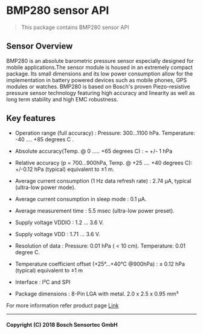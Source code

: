 # BMP280 sensor API

> This package contains BMP280 sensor API

## Sensor Overview
BMP280 is an absolute barometric pressure sensor especially designed for mobile applications.The sensor module is housed in an extremely compact package. Its small dimensions and its low power consumption allow for the implementation in battery powered devices such as mobile phones, GPS modules or watches. BMP280 is based on Bosch's proven Piezo-resistive pressure sensor technology featuring high accuracy and linearity as well as long term stability and high EMC robustness.

## Key features
* Operation range (full accuracy) : Pressure: 300...1100 hPa.  Temperature: -40 .... +85 degrees C .

* Absolute accuracy(Temp. @ 0 ..... +65 degrees C)  : ~ +/- 1 hPa </br>	
  
* Relative accuracy (p = 700…900hPa, Temp. @ +25 .... +40 degrees C): +/-0.12 hPa (typical) equivalent to ±1 m.
  									
* Average current consumption (1 Hz data refresh rate) :   2.74 μA, typical (ultra-low power mode).
 
* Average current consumption in sleep mode :   0.1 μA.

* Average measurement time :   5.5 msec (ultra-low power preset).
  
* Supply voltage VDDIO :  1.2 ... 3.6 V.

* Supply voltage VDD : 1.71 ... 3.6 V.
  
* Resolution of data : Pressure: 0.01 hPa ( < 10 cm).  Temperature: 0.01 degree C.
 
* Temperature coefficient offset (+25°…+40°C @900hPa) :  ± 0.12 hPa (typical)   equivalent to ±1 m
 
* Interface :  I²C and SPI

* Package dimensions :   8-Pin LGA with metal.   2.0 x 2.5 x 0.95 mm³

For more information refer product page [Link](https://www.bosch-sensortec.com/bst/products/all_products/bmp280)

---
#### Copyright (C) 2018 Bosch Sensortec GmbH